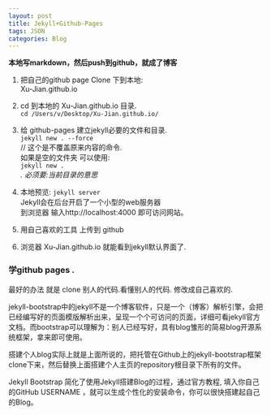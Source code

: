 ```yaml
---
layout: post
title: Jekyll+Github-Pages
tags: JSON
categories: Blog
---
```



**本地写markdown，然后push到github，就成了博客**

1. 把自己的github page Clone 下到本地:  
	Xu-Jian.github.io

2. cd 到本地的 Xu-Jian.github.io 目录.  
	`cd /Users/v/Desktop/Xu-Jian.github.io/`

3. 给 github-pages 建立jekyll必要的文件和目录.  
	`jekyll new . --force`  
	// 这个是不覆盖原来内容的命令.  
	如果是空的文件夹 可以使用:  
	`jekyll new .`  
	*. 必须要:当前目录的意思*

4. 本地预览: `jekyll server`  
	Jekyll会在后台开启了一个小型的web服务器  
	到浏览器 输入http://localhost:4000 即可访问网站。


5. 用自己喜欢的工具 上传到 github

 6. 浏览器 Xu-Jian.github.io  就能看到jekyll默认界面了.


### 学github pages .
最好的办法 就是 clone 别人的代码.看懂别人的代码. 修改成自己喜欢的.



jekyll-bootstrap中的jekyll不是一个博客软件，只是一个（博客）解析引擎，会把已经编写好的页面模版解析出来，呈现一个个可访问的页面，详细可看jekyll官方文档。而bootstrap可以理解为：别人已经写好，具有blog雏形的简易blog开源系统框架，拿来即可使用。


搭建个人blog实际上就是上面所说的，把托管在Github上的jekyll-bootstrap框架clone下来，然后替换上面搭建个人主页的repository根目录下所有的文件。


Jekyll Bootstrap 简化了使用Jekyll搭建Blog的过程，通过官方教程, 填入你自己的GitHub USERNAME ，就可以生成个性化的安装命令，你可以很快搭建起自己的Blog。

